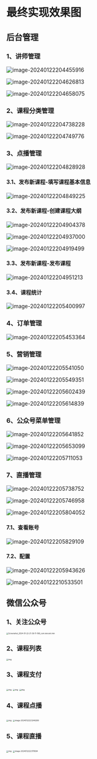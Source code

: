 # 最终实现效果图

## 后台管理

### 1、讲师管理

![image-20240122204455916](https://s2.loli.net/2024/01/22/uvsMjr2SyQJfYBG.png)

![image-20240122204626813](https://s2.loli.net/2024/01/22/cq3rWZ5nHyQuLVC.png)

![image-20240122204658075](https://s2.loli.net/2024/01/22/2M6laoDcxIgRqLe.png)



### 2、课程分类管理

![image-20240122204738228](https://s2.loli.net/2024/01/22/XCkjwWnJmeoGKzf.png)

![image-20240122204749776](https://s2.loli.net/2024/01/22/YKSPuyXtzWMr42O.png)



### 3、点播管理

![image-20240122204828928](https://s2.loli.net/2024/01/22/tcFiKJnsEVAGefI.png)

#### 3.1、发布新课程-填写课程基本信息

![image-20240122204849225](https://s2.loli.net/2024/01/22/O6ST8Wvhx2kaLjr.png)

#### 3.2、发布新课程-创建课程大纲

![image-20240122204904378](https://s2.loli.net/2024/01/22/17SNKIl54njEgLW.png)

![image-20240122204937000](https://s2.loli.net/2024/01/22/CO9FqmVEKytRILA.png)

![image-20240122204919499](https://s2.loli.net/2024/01/22/K1QvstN7yWHgn5x.png)

#### 3.3、发布新课程-发布课程

![image-20240122204951213](https://s2.loli.net/2024/01/22/8XqHa1xujWV5OAD.png)

#### 3.4、课程统计

![image-20240122205400997](https://s2.loli.net/2024/01/22/gVyWqFZL19azxUv.png)



### 4、订单管理

![image-20240122205453364](https://s2.loli.net/2024/01/22/mgQzhuE3rvNKnxq.png)



### 5、营销管理

![image-20240122205541050](https://s2.loli.net/2024/01/22/VRAy3QrwtgaYvDu.png)

![image-20240122205549351](https://s2.loli.net/2024/01/22/ScqM1HyLNZCTnOb.png)

![image-20240122205602439](https://s2.loli.net/2024/01/22/BePb76Yz8L1vTiO.png)

![image-20240122205614839](https://s2.loli.net/2024/01/22/setxvDlEdVk8jY3.png)



### 6、公众号菜单管理

![image-20240122205641852](https://s2.loli.net/2024/01/22/FI8Vm2HQ9heX4Uu.png)

![image-20240122205653099](https://s2.loli.net/2024/01/22/Hx7talVDynTYfIA.png)

![image-20240122205711053](https://s2.loli.net/2024/01/22/JhZLRjNeOMvtgnH.png)



### 7、直播管理

![image-20240122205738752](https://s2.loli.net/2024/01/22/Au7s4eYvgpUfbom.png)

![image-20240122205746958](https://s2.loli.net/2024/01/22/kThN6xoL3qlpsQe.png)

![image-20240122205804052](https://s2.loli.net/2024/01/22/alNQqWbZOYivJLR.png)

#### 7.1、查看账号

![image-20240122205829109](https://s2.loli.net/2024/01/22/t6DQaYcZrjBWnVz.png)

#### 7.2、配置

![image-20240122205943626](https://s2.loli.net/2024/01/22/KFBxm2DQ4fVLj1u.png)

![image-20240122210533501](https://s2.loli.net/2024/01/22/7nTySpaGw4DhFuC.png)



## 微信公众号

### 1、关注公众号

<img src="https://s2.loli.net/2024/01/22/vlcesaKmbCQkdFq.jpg" alt="Screenshot_2024-01-22-21-36-11-188_com.tencent.mm" style="zoom: 33%;" />

### 2、课程列表

<img src="https://s2.loli.net/2024/01/22/PUtoV4lZXCS7s2a.jpg" alt="img" style="zoom:33%;" />

### 3、课程支付

<img src="https://s2.loli.net/2024/01/22/3k9Gh25aD1ERAf8.jpg" alt="img" style="zoom:33%;" />

<img src="https://s2.loli.net/2024/01/22/MA6DIBuOqS1RzlL.jpg" alt="img" style="zoom:33%;" />

<img src="https://s2.loli.net/2024/01/22/2YP6g9Jnxlj5uIN.jpg" alt="img" style="zoom:33%;" />

### 4、课程点播

<img src="https://s2.loli.net/2024/01/22/CLdFyUYvA9o4eET.jpg" alt="img" style="zoom:33%;" />

<img src="https://s2.loli.net/2024/01/22/9F38lAQdZDbyuY2.png" alt="image-20240122223246289" style="zoom:33%;" />

### 5、课程直播

<img src="https://s2.loli.net/2024/01/22/kbPqMnWXcaE3Kh7.jpg" alt="img" style="zoom:33%;" />

<img src="https://s2.loli.net/2024/01/22/trjGosmFROWeVzn.png" alt="image-20240122223111694" style="zoom: 33%;" />

